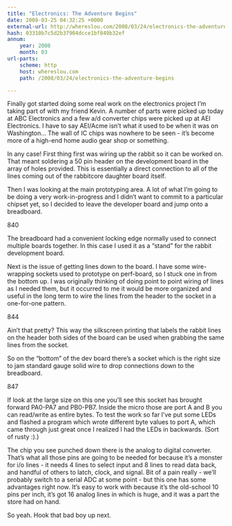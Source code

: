 ```yaml
---
title: "Electronics: The Adventure Begins"
date: 2008-03-25 04:32:25 +0000
external-url: http://whereslou.com/2008/03/24/electronics-the-adventure-begins
hash: 03310b7c5d2b37904dcce1bf849b32ef
annum:
    year: 2008
    month: 03
url-parts:
    scheme: http
    host: whereslou.com
    path: /2008/03/24/electronics-the-adventure-begins

---
```


Finally got started doing some real work on the electronics project I’m taking part of with my friend Kevin. A number of parts were picked up today at ABC Electronics and a few a/d converter chips were picked up at AEI Electronics. I have to say AEI/Acme isn’t what it used to be when it was on Washington… The wall of IC chips was nowhere to be seen - it’s become more of a high-end home audio gear shop or something.

In any case! First thing first was wiring up the rabbit so it can be worked on. That meant soldering a 50 pin header on the development board in the array of holes provided. This is essentially a direct connection to all of the lines coming out of the rabbitcore daughter board itself.

Then I was looking at the main prototyping area. A lot of what I’m going to be doing a very work-in-progress and I didn’t want to commit to a particular chipset yet, so I decided to leave the developer board and jump onto a breadboard.

 840

The breadboard had a convenient locking edge normally used to connect multiple boards together. In this case I used it as a “stand” for the rabbit development board.

Next is the issue of getting lines down to the board. I have some wire-wrapping sockets used to prototype on perf-board, so I stuck one in from the bottom up. I was originally thinking of doing point to point wiring of lines as I needed them, but it occurred to me it would be more organized and useful in the long term to wire the lines from the header to the socket in a one-for-one pattern.

844

Ain’t that pretty? This way the silkscreen printing that labels the rabbit lines on the header both sides of the board can be used when grabbing the same lines from the socket.

So on the “bottom” of the dev board there’s a socket which is the right size to jam standard gauge solid wire to drop connections down to the breadboard.

847

If look at the large size on this one you’ll see this socket has brought forward PA0-PA7 and PB0-PB7. Inside the micro those are port A and B you can read/write as entire bytes. To test the work so far I’ve put some LEDs and flashed a program which wrote different byte values to port A, which came through just great once I realized I had the LEDs in backwards. (Sort of rusty :).)

The chip you see punched down there is the analog to digital converter. That’s what all those pins are going to be needed for because it’s a monster for i/o lines - it needs 4 lines to select input and 8 lines to read data back, and handful of others to latch, clock, and signal. Bit of a pain really - we’ll probably switch to a serial ADC at some point - but this one has some advantages right now. It’s easy to work with because it’s the old-school 10 pins per inch, it’s got 16 analog lines in which is huge, and it was a part the store had on hand.

So yeah. Hook that bad boy up next.

